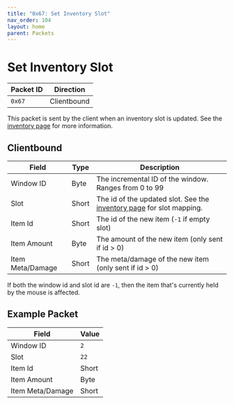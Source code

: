 ```yaml
---
title: "0x67: Set Inventory Slot"
nav_order: 104
layout: home
parent: Packets
---
```


# Set Inventory Slot

| Packet ID | Direction |
| --------- | --------- |
| `0x67`    | Clientbound |

This packet is sent by the client when an inventory slot is updated. See the [inventory page](../../general/inventory) for more information.

## Clientbound

| Field     | Type | Description                                            |
| --------- | ---- | ------------------------------------------------------ |
| Window ID | Byte | The incremental ID of the window. Ranges from 0 to 99 |
| Slot | Short | The id of the updated slot. See the [inventory page](../../general/inventory) for slot mapping. |
| Item Id | Short | The id of the new item (`-1` if empty slot) |
| Item Amount | Byte | The amount of the new item (only sent if id > 0) |
| Item Meta/Damage | Short | The meta/damage of the new item  (only sent if id > 0) |

If both the window id and slot id are `-1`, then the item that's currently held by the mouse is affected.

## Example Packet

| Field | Value | 
| --- | --- |
| Window ID | `2` |
| Slot | `22` |
| Item Id | Short | `50` (Torch) |
| Item Amount | Byte | `63` |
| Item Meta/Damage | Short | `0` |